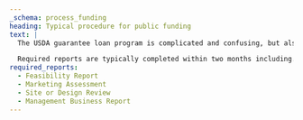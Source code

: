 ```yaml
---
_schema: process_funding
heading: Typical procedure for public funding
text: |
  The USDA guarantee loan program is complicated and confusing, but also can be flexible with different approaches. Our assignments are to complete a Feasibility Report to be shared with lenders, buyers or investors. This includes several visits to the projects and meetings with client, lenders, nonprofit, attorney and introduction to USDA. After an informal meeting, an Application is submitted to USDA area office, and they review reports / application, then forward to state office. One can expect USDA to ask questions and we will answer their questions and address their concerns. New owner's bylaws and local community support are important steps.

  Required reports are typically completed within two months including. Some clients may already have some of these reports, therefore, may not be necessary to complete a new one.
required_reports:
  - Feasibility Report
  - Marketing Assessment
  - Site or Design Review
  - Management Business Report
---
```

